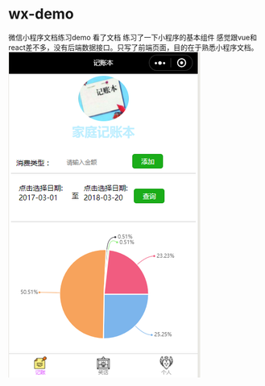 # wx-demo
微信小程序文档练习demo
看了文档 练习了一下小程序的基本组件 感觉跟vue和react差不多，没有后端数据接口。只写了前端页面，目的在于熟悉小程序文档。
![image](https://github.com/banshengua/wx-demo/raw/master/cashbook/image/1.png)
